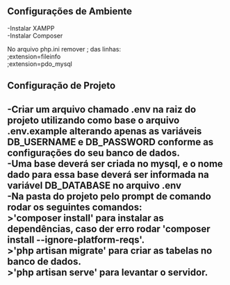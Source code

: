 <h2>Configurações de Ambiente</h2>

<p>
-Instalar XAMPP
<br>
-Instalar Composer
</p>

<p>
No arquivo php.ini remover ; das linhas:<br>
;extension=fileinfo<br>
;extension=pdo_mysql
</p>

<h2>Configuração de Projeto<h2>
    
<p>
-Criar um arquivo chamado .env na raiz do projeto utilizando como base o arquivo .env.example alterando apenas as variáveis DB_USERNAME e DB_PASSWORD conforme as configurações do seu banco de dados.<br>
-Uma base deverá ser criada no mysql, e o nome dado para essa base deverá ser informada na variável DB_DATABASE no arquivo .env<br>
-Na pasta do projeto pelo prompt de comando rodar os seguintes comandos:<br>
>'composer install' para instalar as dependências, caso der erro rodar 'composer install --ignore-platform-reqs'.<br>
>'php artisan migrate' para criar as tabelas no banco de dados.<br>
>'php artisan serve' para levantar o servidor.
</p>
